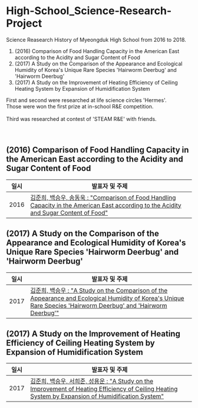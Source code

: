 # High-School_Science-Research-Project

Science Reasearch History of Myeongduk High School from 2016 to 2018.

1. (2016) Comparison of Food Handling Capacity in the American East according to the Acidity and Sugar Content of Food
2. (2017) A Study on the Comparison of the Appearance and Ecological Humidity of Korea's Unique Rare Species 'Hairworm Deerbug' and 'Hairworm Deerbug'
3. (2017) A Study on the Improvement of Heating Efficiency of Ceiling Heating System by Expansion of Humidification System

First and second were researched at life science circles 'Hermes'.<br>Those were won the first prize at in-school R&E competition.
<br><br>
Third was researched at contest of 'STEAM R&E' with friends.<br><br><br>

## (2016) Comparison of Food Handling Capacity in the American East according to the Acidity and Sugar Content of Food
| 일시            | 발표자 및 주제                                                                                                                                                                                                  |  
|---------------|-----------------------------------------------------------------------------------------------------------------------------------------------------------------------------------------------------------|  
| 2016 | [김준희, 백승우, 송동욱 : "Comparison of Food Handling Capacity in the American East according to the Acidity and Sugar Content of Food"](https://github.com/SaFD-00/High-School_Science-Research-Project/blob/main/(2016)Comparison%20of%20Food%20Handling%20Capacity%20in%20the%20American%20East%20according%20to%20the%20Acidity%20and%20Sugar%20Content%20of%20Food/2_Presentation.pdf)|  


## (2017) A Study on the Comparison of the Appearance and Ecological Humidity of Korea's Unique Rare Species 'Hairworm Deerbug' and 'Hairworm Deerbug'
| 일시            | 발표자 및 주제                                                                                                                                                                                                  |  
|---------------|-----------------------------------------------------------------------------------------------------------------------------------------------------------------------------------------------------------|  
| 2017 | [김준희, 백승우 : "A Study on the Comparison of the Appearance and Ecological Humidity of Korea's Unique Rare Species 'Hairworm Deerbug' and 'Hairworm Deerbug'"](https://github.com/SaFD-00/High-School_Science-Research-Project/blob/main/(2017)A%20Study%20on%20the%20Comparison%20of%20the%20Appearance%20and%20Ecological%20Humidity%20of%20Korea's%20Unique%20Rare%20Species%20'Hairworm%20Deerbug'%20and%20'Hairworm%20Deerbug'/1_Paper.pdf) |  


## (2017) A Study on the Improvement of Heating Efficiency of Ceiling Heating System by Expansion of Humidification System
| 일시            | 발표자 및 주제                                                                                                                                                                                                  |  
|---------------|-----------------------------------------------------------------------------------------------------------------------------------------------------------------------------------------------------------|  
| 2017 | [김준희, 백승우, 서희준, 성용운 : "A Study on the Improvement of Heating Efficiency of Ceiling Heating System by Expansion of Humidification System"](https://github.com/SaFD-00/High-School_Science-Research-Project/blob/main/(2017)A%20Study%20on%20the%20Improvement%20of%20Heating%20Efficiency%20of%20Ceiling%20Heating%20System%20by%20Expansion%20of%20Humidification%20System/1_Paper.pdf)|
